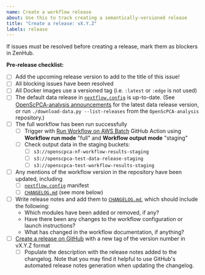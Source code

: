 ```yaml
---
name: Create a workflow release
about: Use this to track creating a semantically-versioned release
title: "Create a release: vX.Y.Z"
labels: release
---
```


If issues must be resolved before creating a release, mark them as blockers in ZenHub.

**Pre-release checklist:**

- [ ] Add the upcoming release version to add to the title of this issue!
- [ ] All blocking issues have been resolved
- [ ] All Docker images use a versioned tag (i.e. `:latest` or `:edge` is not used)
- [ ] The default data release in [`nextflow.config`](https://github.com/AlexsLemonade/OpenScPCA-nf/blob/main/nextflow.config) is up-to-date. (See [OpenScPCA-analysis announcements](https://github.com/AlexsLemonade/OpenScPCA-analysis/discussions/categories/announcements?discussions_q=category:Announcements) for the latest data release version, or run `./download-data.py --list-releases` from the `OpenScPCA-analysis` repository.)
- [ ] The full workflow has been run successfully
  - [ ] Trigger with [Run Workflow on AWS Batch](https://github.com/AlexsLemonade/OpenScPCA-nf/actions/workflows/run-batch.yml) GitHub Action using **Workflow run mode** "full" and **Workflow output mode** "staging"
  - [ ] Check output data in the staging buckets:
    - [ ] `s3://openscpca-nf-workflow-results-staging`
    - [ ] `s3://openscpca-test-data-release-staging`
    - [ ] `s3://openscpca-test-workflow-results-staging`
- [ ] Any mentions of the workflow version in the repository have been updated, including
  -  [ ] [`nextflow.config`](https://github.com/AlexsLemonade/OpenScPCA-nf/blob/main/nextflow.config) manifest
  -  [ ] [`CHANGELOG.md`](https://github.com/AlexsLemonade/OpenScPCA-nf/blob/main/CHANGELOG.md) (see more below)
- [ ] Write release notes and add them to [`CHANGELOG.md`](https://github.com/AlexsLemonade/OpenScPCA-nf/blob/main/CHANGELOG.md), which should include the following:
  - Which modules have been added or removed, if any?
  - Have there been any changes to the workflow configuration or launch instructions?
  - What has changed in the workflow documentation, if anything?
- [ ] [Create a release on GitHub](https://github.com/AlexsLemonade/OpenScPCA-nf/releases/new) with a new tag of the version number in vX.Y.Z format
  - [ ] Populate the description with the release notes added to the changelog. Note that you may find it helpful to use GitHub's automated release notes generation when updating the changelog.
